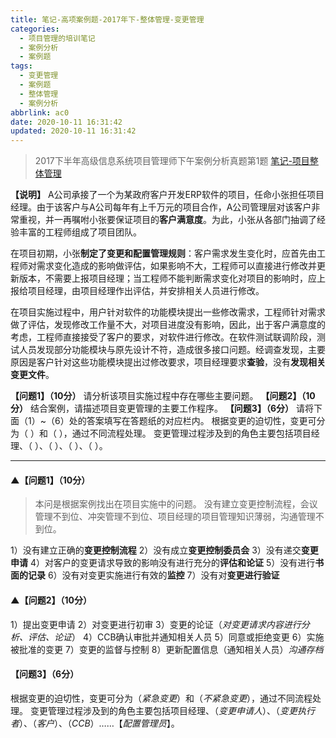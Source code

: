 ```yaml
---
title: 笔记-高项案例题-2017年下-整体管理-变更管理
categories:
  - 项目管理的培训笔记
  - 案例分析
  - 案例题
tags:
  - 变更管理
  - 案例题
  - 整体管理
  - 案例分析
abbrlink: ac0
date: 2020-10-11 16:31:42
updated: 2020-10-11 16:31:42
---
```


>2017下半年高级信息系统项目管理师下午案例分析真题第1题
>[笔记-项目整体管理](/post/462c.html)

**【说明】**
A公司承接了一个为某政府客户开发ERP软件的项目，任命小张担任项目经理。由于该客户与A公司每年有上千万元的项目合作，A公司管理层对该客户非常重视，并一再嘱咐小张要保证项目的**客户满意度**。为此，小张从各部门抽调了经验丰富的工程师组成了项目团队。

在项目初期，小张**制定了变更和配置管理规则**：客户需求发生变化时，应首先由工程师对需求变化造成的影响做评估，如果影响不大，工程师可以直接进行修改并更新版本，不需要上报项目经理；当工程师不能判断需求变化对项目的影响时，应上报给项目经理，由项目经理作出评估，并安排相关人员进行修改。

在项目实施过程中，用户针对软件的功能模块提出一些修改需求，工程师针对需求做了评估，发现修改工作量不大，对项目进度没有影响，因此，出于客户满意度的考虑，工程师直接接受了客户的要求，对软件进行修改。在软件测试联调阶段，测试人员发现部分功能模块与原先设计不符，造成很多接口问题。经调查发现，主要原因是客户针对这些功能模块提出过修改要求，项目经理要求**查验**，没有**发现相关变更文件**。

**【问题1】（10分）**
请分析该项目实施过程中存在哪些主要问题。
**【问题2】（10分）**
结合案例，请描述项目变更管理的主要工作程序。
**【问题3】（6分）**
请将下面（1）~（6）处的答案填写在答题纸的对应栏内。
根据变更的迫切性，变更可分为（  ）和（  ），通过不同流程处理。
变更管理过程涉及到的角色主要包括项目经理、（  ）、（  ）、（  ）、（  ）。

<!-- more -->

---

#### ▲【问题1】（10分）

>本问是根据案例找出在项目实施中的问题。
>没有建立变更控制流程，会议管理不到位、冲突管理不到位、项目经理的项目管理知识薄弱，沟通管理不到位。

1）没有建立正确的**变更控制流程**
2）没有成立**变更控制委员会**
3）没有递交**变更申请**
4）对客户的变更请求导致的影响没有进行充分的**评估和论证**
5）没有进行**书面的记录**
6）没有对变更实施进行有效的**监控**
7）没有对**变更进行验证**

#### ▲【问题2】（10分）

1）提出变更申请
2）对变更进行初审
3）变更的论证（*对变更请求内容进行分析、评估、论证*）
4）CCB确认审批并通知相关人员
5）同意或拒绝变更
6）实施被批准的变更
7）变更的监督与控制
8）更新配置信息（通知相关人员）*沟通存档*

#### 【问题3】（6分）

根据变更的迫切性，变更可分为（*紧急变更*）和（*不紧急变更*），通过不同流程处理。
变更管理过程涉及到的角色主要包括项目经理、（*变更申请人*）、（*变更执行者*）、（*客户*）、（*CCB*）……【*配置管理员*】。
